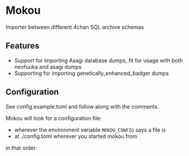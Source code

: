 # Mokou

Importer between different 4chan SQL archive schemas

## Features

- Support for importing Asagi database dumps, fit for usage with both neofuuka and asagi dumps
- Supporting for importing genetically_enhanced_badger dumps

## Configuration

See config.example.toml and follow along with the comments.

Mokou will look for a configuration file:

- wherever the environment variable `MOKOU_CONFIG` says a file is
- at ./config.toml wherever you started mokou from

in that order.

